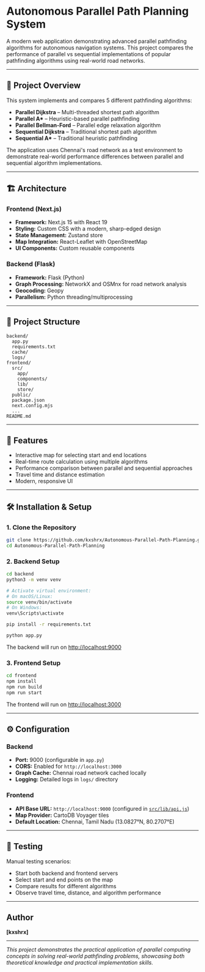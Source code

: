 # Autonomous Parallel Path Planning System

A modern web application demonstrating advanced parallel pathfinding algorithms for autonomous navigation systems. This project compares the performance of parallel vs sequential implementations of popular pathfinding algorithms using real-world road networks.

---

## 🎯 Project Overview

This system implements and compares 5 different pathfinding algorithms:

- **Parallel Dijkstra** – Multi-threaded shortest path algorithm
- **Parallel A\*** – Heuristic-based parallel pathfinding
- **Parallel Bellman-Ford** – Parallel edge relaxation algorithm
- **Sequential Dijkstra** – Traditional shortest path algorithm
- **Sequential A\*** – Traditional heuristic pathfinding

The application uses Chennai's road network as a test environment to demonstrate real-world performance differences between parallel and sequential algorithm implementations.

---

## 🏗️ Architecture

### Frontend (Next.js)
- **Framework:** Next.js 15 with React 19
- **Styling:** Custom CSS with a modern, sharp-edged design
- **State Management:** Zustand store
- **Map Integration:** React-Leaflet with OpenStreetMap
- **UI Components:** Custom reusable components

### Backend (Flask)
- **Framework:** Flask (Python)
- **Graph Processing:** NetworkX and OSMnx for road network analysis
- **Geocoding:** Geopy
- **Parallelism:** Python threading/multiprocessing

---

## 📁 Project Structure

```
backend/
  app.py
  requirements.txt
  cache/
  logs/
frontend/
  src/
    app/
    components/
    lib/
    store/
  public/
  package.json
  next.config.mjs
  ...
README.md
```

---

## 🚀 Features

- Interactive map for selecting start and end locations
- Real-time route calculation using multiple algorithms
- Performance comparison between parallel and sequential approaches
- Travel time and distance estimation
- Modern, responsive UI

---

## 🛠️ Installation & Setup

### 1. Clone the Repository

```sh
git clone https://github.com/kxshrx/Autonomous-Parallel-Path-Planning.git
cd Autonomous-Parallel-Path-Planning
```

### 2. Backend Setup

```sh
cd backend
python3 -m venv venv

# Activate virtual environment:
# On macOS/Linux:
source venv/bin/activate
# On Windows:
venv\Scripts\activate

pip install -r requirements.txt

python app.py
```
The backend will run on [http://localhost:9000](http://localhost:9000)

### 3. Frontend Setup

```sh
cd frontend
npm install
npm run build
npm run start
```
The frontend will run on [http://localhost:3000](http://localhost:3000)

---

## ⚙️ Configuration

### Backend
- **Port:** 9000 (configurable in `app.py`)
- **CORS:** Enabled for `http://localhost:3000`
- **Graph Cache:** Chennai road network cached locally
- **Logging:** Detailed logs in `logs/` directory

### Frontend
- **API Base URL:** `http://localhost:9000` (configured in [`src/lib/api.js`](frontend/src/lib/api.js))
- **Map Provider:** CartoDB Voyager tiles
- **Default Location:** Chennai, Tamil Nadu (13.0827°N, 80.2707°E)

---

## 🧪 Testing

Manual testing scenarios:
- Start both backend and frontend servers
- Select start and end points on the map
- Compare results for different algorithms
- Observe travel time, distance, and algorithm performance

---

## Author

**[kxshrx]**  


---

*This project demonstrates the practical application of parallel computing concepts in solving real-world pathfinding problems, showcasing both theoretical knowledge and practical implementation skills.*